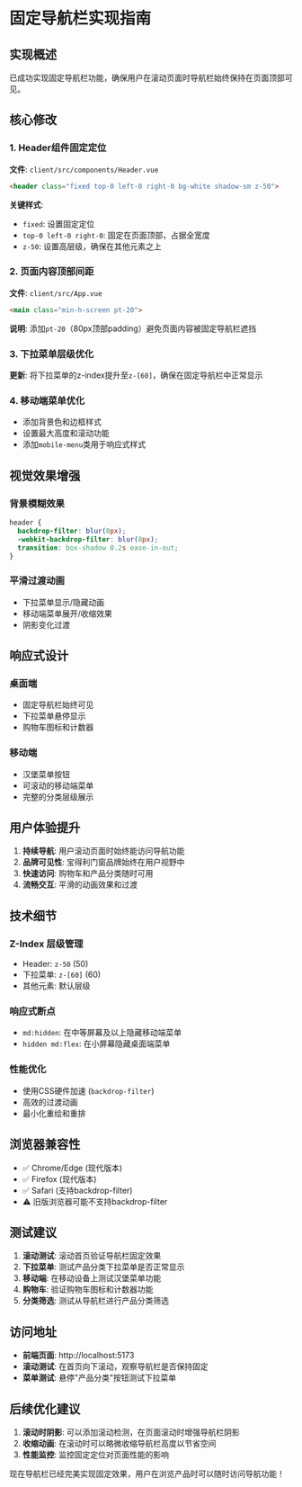 # 固定导航栏实现指南

## 实现概述

已成功实现固定导航栏功能，确保用户在滚动页面时导航栏始终保持在页面顶部可见。

## 核心修改

### 1. Header组件固定定位
**文件**: `client/src/components/Header.vue`

```html
<header class="fixed top-0 left-0 right-0 bg-white shadow-sm z-50">
```

**关键样式**:
- `fixed`: 设置固定定位
- `top-0 left-0 right-0`: 固定在页面顶部，占据全宽度
- `z-50`: 设置高层级，确保在其他元素之上

### 2. 页面内容顶部间距
**文件**: `client/src/App.vue`

```html
<main class="min-h-screen pt-20">
```

**说明**: 添加`pt-20`（80px顶部padding）避免页面内容被固定导航栏遮挡

### 3. 下拉菜单层级优化
**更新**: 将下拉菜单的z-index提升至`z-[60]`，确保在固定导航栏中正常显示

### 4. 移动端菜单优化
- 添加背景色和边框样式
- 设置最大高度和滚动功能
- 添加`mobile-menu`类用于响应式样式

## 视觉效果增强

### 背景模糊效果
```css
header {
  backdrop-filter: blur(8px);
  -webkit-backdrop-filter: blur(8px);
  transition: box-shadow 0.2s ease-in-out;
}
```

### 平滑过渡动画
- 下拉菜单显示/隐藏动画
- 移动端菜单展开/收缩效果
- 阴影变化过渡

## 响应式设计

### 桌面端
- 固定导航栏始终可见
- 下拉菜单悬停显示
- 购物车图标和计数器

### 移动端
- 汉堡菜单按钮
- 可滚动的移动端菜单
- 完整的分类层级展示

## 用户体验提升

1. **持续导航**: 用户滚动页面时始终能访问导航功能
2. **品牌可见性**: 宝得利门窗品牌始终在用户视野中
3. **快速访问**: 购物车和产品分类随时可用
4. **流畅交互**: 平滑的动画效果和过渡

## 技术细节

### Z-Index 层级管理
- Header: `z-50` (50)
- 下拉菜单: `z-[60]` (60)
- 其他元素: 默认层级

### 响应式断点
- `md:hidden`: 在中等屏幕及以上隐藏移动端菜单
- `hidden md:flex`: 在小屏幕隐藏桌面端菜单

### 性能优化
- 使用CSS硬件加速 (`backdrop-filter`)
- 高效的过渡动画
- 最小化重绘和重排

## 浏览器兼容性

- ✅ Chrome/Edge (现代版本)
- ✅ Firefox (现代版本)
- ✅ Safari (支持backdrop-filter)
- ⚠️ 旧版浏览器可能不支持backdrop-filter

## 测试建议

1. **滚动测试**: 滚动首页验证导航栏固定效果
2. **下拉菜单**: 测试产品分类下拉菜单是否正常显示
3. **移动端**: 在移动设备上测试汉堡菜单功能
4. **购物车**: 验证购物车图标和计数器功能
5. **分类筛选**: 测试从导航栏进行产品分类筛选

## 访问地址

- **前端页面**: http://localhost:5173
- **滚动测试**: 在首页向下滚动，观察导航栏是否保持固定
- **菜单测试**: 悬停"产品分类"按钮测试下拉菜单

## 后续优化建议

1. **滚动时阴影**: 可以添加滚动检测，在页面滚动时增强导航栏阴影
2. **收缩动画**: 在滚动时可以略微收缩导航栏高度以节省空间
3. **性能监控**: 监控固定定位对页面性能的影响

现在导航栏已经完美实现固定效果，用户在浏览产品时可以随时访问导航功能！ 